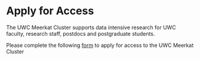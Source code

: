 # Apply for Access

The UWC Meerkat Cluster supports data intensive research for UWC faculty, research staff, postdocs and postgraduate students.

Please complete the following [form](https://docs.google.com/forms/d/e/1FAIpQLSe-fgPbGS_-TnqfKVXwqHbFlCAST5tlvtuunNQ8kO7TX3K6yg/viewform) to apply for access to the UWC Meerkat Cluster

